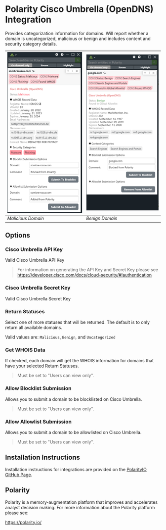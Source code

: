 # Polarity Cisco Umbrella (OpenDNS) Integration

Provides categorization information for domains. Will report whether a domain is uncategorized, malicious or benign and includes content and security category details.

| ![image](images/malicious.png) | ![image](images/benign.png) |
|--------------------------------|-----------------------------|
| _Malicious Domain_             | _Benign Domain_             |

## Options
### Cisco Umbrella API Key
Valid Cisco Umbrella API Key

> For information on generating the API Key and Secret Key please see https://developer.cisco.com/docs/cloud-security/#!authentication

### Cisco Umbrella Secret Key
Valid Cisco Umbrella Secret Key

### Return Statuses
Select one of more statuses that will be returned. The default is to only return all available domains.

Valid values are: `Malicious`, `Benign`, and `Uncategorized`

### Get WHOIS Data

If checked, each domain will get the WHOIS information for domains that have your selected Return Statuses.

> Must be set to "Users can view only".

### Allow Blocklist Submission

Allows you to submit a domain to be blocklisted on Cisco Umbrella.

> Must be set to "Users can view only".

### Allow Allowlist Submission

Allows you to submit a domain to be allowlisted on Cisco Umbrella.

> Must be set to "Users can view only".

## Installation Instructions

Installation instructions for integrations are provided on the [PolarityIO GitHub Page](https://polarityio.github.io/).

## Polarity

Polarity is a memory-augmentation platform that improves and accelerates analyst decision making. For more information about the Polarity platform please see:

https://polarity.io/
